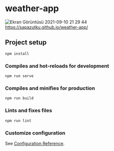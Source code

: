 
# weather-app
![Ekran Görüntüsü 2021-09-10 21 29 44](https://user-images.githubusercontent.com/64533036/132900755-ec44275f-6eb4-476e-b573-6ba1e0d992b9.png)
https://sapazutku.github.io/weather-app/

## Project setup
```
npm install
```

### Compiles and hot-reloads for development
```
npm run serve
```

### Compiles and minifies for production
```
npm run build
```

### Lints and fixes files
```
npm run lint
```

### Customize configuration
See [Configuration Reference](https://cli.vuejs.org/config/).

